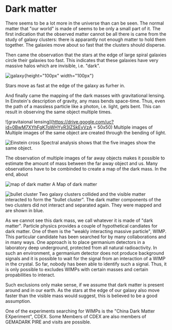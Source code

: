 # Dark matter
There seems to be a lot more in the universe than can be seen. The normal matter that "our world" is made of seems to be only a small part of it. The first indication that the observed matter cannot be all there is came from the study of galaxy clusters: there is apparantly not enough matter to hold them together. The galaxies move about so fast that the clusters should disperse. 

Then came the observation that the stars at the edge of large spiral galaxies circle their galaxies too fast. This indicates that these galaxies have very massive halos which are invisible, i.e. "dark". 

![galaxy](https://drive.google.com/uc?id=0BwM7XYhFgK7oaEdaVFlGb2s3bmM){height="100px" width="100px"}

Stars move as fast at the edge of the galaxy as furher in.

And finally came the mapping of the dark masses with gravitational lensing.
In Einstein's description of gravity, any mass bends space-time. Thus, even the path of a massless particle like a photon, i.e. light, gets bent. This can result in observing the same object multiple times. 



![gravitaional lensing](https://drive.google.com/uc?id=0BwM7XYhFgK7oWHYyR3lZSkEyVzA = 50x50)
Multiple images of Multiple images of the same object are created through the bending of light.

![Einstein cross](https://upload.wikimedia.org/wikipedia/commons/thumb/c/c8/Einstein_cross.jpg/1024px-Einstein_cross.jpg)
Spectral analysis shows that the five images show the same object.
 
The observation of multiple images of far away objects makes it possible to estimate the amount of mass between the far away object and us. Many observations have to be combinded to create a map of the dark mass. In the end, about

![map of dark matter](https://upload.wikimedia.org/wikipedia/commons/thumb/3/31/COSMOS_3D_dark_matter_map.png/1024px-COSMOS_3D_dark_matter_map.png)
A Map of dark matter
  
![bullet cluster](https://apod.nasa.gov/apod/image/0608/bullet_cluster_c60w.jpg)
Two galaxy clusters collided and the visible matter interacted to form the "bullet cluster". The dark matter components of the two clusters  did not interact and separated again. They were mapped and are shown in blue.

As we cannot see this dark mass, we call whatever it is made of "dark matter". Particle physics provides a couple of hypothetical candiates for dark matter. One of them is the "weakly interacting massive particle", WIMP. This particular candidate has been searched for by many collaborations and in many ways. One approach is to place germanium detectors in a laboratory deep underground, protected from all natural radioactivity. In such an environment, a germanium detector does not produce background signals and it is possible to wait for the signal from an interaction of a WIMP in the crystal. So far, nobody has been able to identify such a signal. Thus, it is only possible to excludes WIMPs with certain masses and certain propabilities to interact.

Such exclusions only make sense, if we assume that dark matter is present around and in our earth. As the stars at the edge of our galaxy also move faster than the visible mass would suggest, this is believed to be a good assumption.

One of the experiments searching for WIMPs is the "China Dark Matter EXperiment", CDEX. Some Members of CDEX are also members of GEMADARK PIRE and visits are possible.

